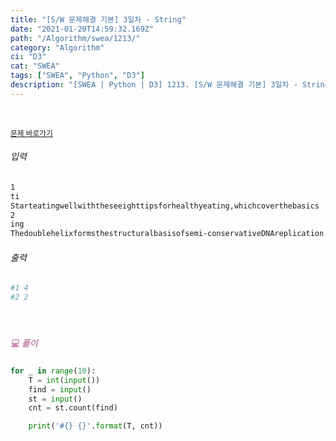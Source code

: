 ```yaml
---
title: "[S/W 문제해결 기본] 3일차 - String"
date: "2021-01-20T14:59:32.169Z"
path: "/Algorithm/swea/1213/"
category: "Algorithm"
ci: "D3"
cat: "SWEA"
tags: ["SWEA", "Python", "D3"]
description: "[SWEA | Python | D3] 1213. [S/W 문제해결 기본] 3일차 - String"
---
```


<br />

<a href="https://swexpertacademy.com/main/code/problem/problemDetail.do?contestProbId=AV14P0c6AAUCFAYi&categoryId=AV14P0c6AAUCFAYi&categoryType=CODE"><small>문제 바로가기</small></a>

###### 입력

```sh
1
ti
Starteatingwellwiththeseeighttipsforhealthyeating,whichcoverthebasics ...
2
ing
Thedoublehelixformsthestructuralbasisofsemi-conservativeDNAreplication.1,2Less ...
```

###### 출력

```sh
#1 4
#2 2
```

<br />

##### <h5 style="color:#C587AE;">💻 풀이</h5>

```python
for _ in range(10):
    T = int(input())
    find = input()
    st = input()
    cnt = st.count(find)

    print('#{} {}'.format(T, cnt))
```


